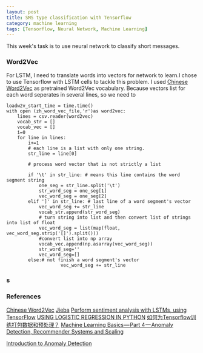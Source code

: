 ```yaml
---
layout: post
title: SMS type classification with Tensorflow
category: machine learning
tags: [Tensorflow, Neural Network, Machine Learning]
---
```

This  week's task is to use neural network to classify short messages.

### Word2Vec
For LSTM, I need to translate words into vectors for network to learn.I chose to use Tensorflow with LSTM cells to tackle this problem. I used [Chinese Word2Vec](https://github.com/Kyubyong/wordvectors) as pretrained Word2Vec vocabulary. Because vectors list for each word seperates in several lines, so we need to 
```
loadw2v_start_time = time.time()
with open (zh_word_vec_file,'r')as word2vec:
    lines = csv.reader(word2vec)
    vocab_str = []
    vocab_vec = []
    i=0
    for line in lines:
        i+=1
        # each line is a list with only one string.
        str_line = line[0]

        # process word vector that is not strictly a list

        if '\t' in str_line: # means this line contains the word segment string
            one_seg = str_line.split('\t')
            str_word_seg = one_seg[1]
            vec_word_seg = one_seg[2]
        elif ']' in str_line: # last line of a word segment's vector
            vec_word_seg += str_line
            vocab_str.append(str_word_seg)
            # turn string into list and then convert list of strings into list of float
            vec_word_seg = list(map(float, vec_word_seg.strip('[]').split()))
            #convert list into np array
            vocab_vec.append(np.asarray(vec_word_seg))
            str_word_seg=''
            vec_word_seg=[]
        else:# not finish a word segment's vector
                    vec_word_seg += str_line
```

### s
### References
[Chinese Word2Vec](https://github.com/Kyubyong/wordvectors)
[Jieba](https://github.com/fxsjy/jieba)
[Perform sentiment analysis with LSTMs, using TensorFlow](https://www.oreilly.com/learning/perform-sentiment-analysis-with-lstms-using-tensorflow)
[USING LOGISTIC REGRESSION IN PYTHON](http://www.dummies.com/programming/big-data/data-science/using-logistic-regression-in-python-for-data-science/)
[如何为Tensorflow训练打包数据和预处理？](https://blog.csdn.net/column/details/16035.html)
[Machine Learning Basics — Part 4 — Anomaly Detection, Recommender Systems and Scaling](https://towardsdatascience.com/machine-learning-basics-part-4-anomaly-detection-recommender-systems-and-scaling-b8bbf0413aa9)

[Introduction to Anomaly Detection](https://www.datascience.com/blog/python-anomaly-detection)
